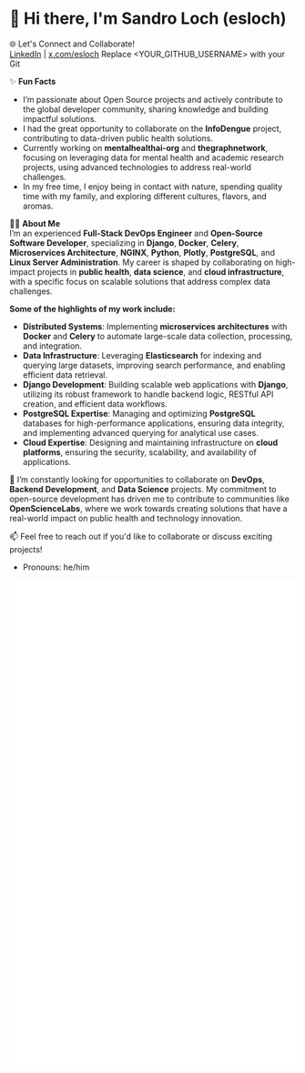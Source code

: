 # 👋 Hi there, I'm Sandro Loch (esloch)

🌐 Let's Connect and Collaborate!  
[LinkedIn](https://www.linkedin.com/in/sandro-loch-988a7611b/) | [x.com/esloch](https://x.com/esloch)  Replace <YOUR_GITHUB_USERNAME> with your Git

✨ **Fun Facts**
- I’m passionate about Open Source projects and actively contribute to the global developer community, sharing knowledge and building impactful solutions.
- I had the great opportunity to collaborate on the **InfoDengue** project, contributing to data-driven public health solutions.
- Currently working on **mentalhealthai-org** and **thegraphnetwork**, focusing on leveraging data for mental health and academic research projects, using advanced technologies to address real-world challenges.
- In my free time, I enjoy being in contact with nature, spending quality time with my family, and exploring different cultures, flavors, and aromas.

🧑‍💻 **About Me**  
I’m an experienced **Full-Stack DevOps Engineer** and **Open-Source Software Developer**, specializing in **Django**, **Docker**, **Celery**, **Microservices Architecture**, **NGINX**, **Python**, **Plotly**, **PostgreSQL**, and **Linux Server Administration**. My career is shaped by collaborating on high-impact projects in **public health**, **data science**, and **cloud infrastructure**, with a specific focus on scalable solutions that address complex data challenges.

**Some of the highlights of my work include:**

- **Distributed Systems**: Implementing **microservices architectures** with **Docker** and **Celery** to automate large-scale data collection, processing, and integration.
- **Data Infrastructure**: Leveraging **Elasticsearch** for indexing and querying large datasets, improving search performance, and enabling efficient data retrieval.
- **Django Development**: Building scalable web applications with **Django**, utilizing its robust framework to handle backend logic, RESTful API creation, and efficient data workflows.
- **PostgreSQL Expertise**: Managing and optimizing **PostgreSQL** databases for high-performance applications, ensuring data integrity, and implementing advanced querying for analytical use cases.
- **Cloud Expertise**: Designing and maintaining infrastructure on **cloud platforms**, ensuring the security, scalability, and availability of applications.

🚀 I’m constantly looking for opportunities to collaborate on **DevOps**, **Backend Development**, and **Data Science** projects. My commitment to open-source development has driven me to contribute to communities like **OpenScienceLabs**, where we work towards creating solutions that have a real-world impact on public health and technology innovation.

📫 Feel free to reach out if you'd like to collaborate or discuss exciting projects!  
- Pronouns: he/him

![GitHub Metrics](https://github.com/esloch/esloch/blob/main/github-metrics.svg)

